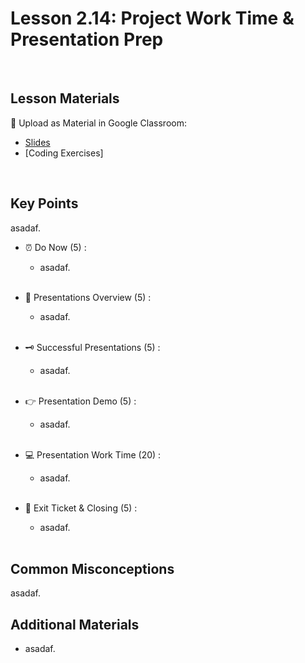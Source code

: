 # Lesson 2.14: Project Work Time & Presentation Prep

<br>

## Lesson Materials

📖 Upload as Material in Google Classroom:
- [Slides](https://docs.google.com/presentation/d/1Ed0KY5cWTN1iIdh8PbgJ-_7MENMCv8jbh8hTRO17GBA/edit?usp=sharing)
- [Coding Exercises]

<br>

## Key Points
asadaf.


- ⏰ Do Now (5) : 
    -  asadaf. <br><br>

- 👀 Presentations Overview (5) : 
    - asadaf.<br><br>

- 🗝️ Successful Presentations (5) :
    - asadaf.<br><br>

- 👉 Presentation Demo (5) : 
    - asadaf. <br><br>

- 💻 Presentation Work Time (20) : 
    - asadaf. <br><br>

- 👋 Exit Ticket & Closing (5) : 
    - asadaf. <br><br>


## Common Misconceptions
asadaf.


## Additional Materials
- asadaf.
